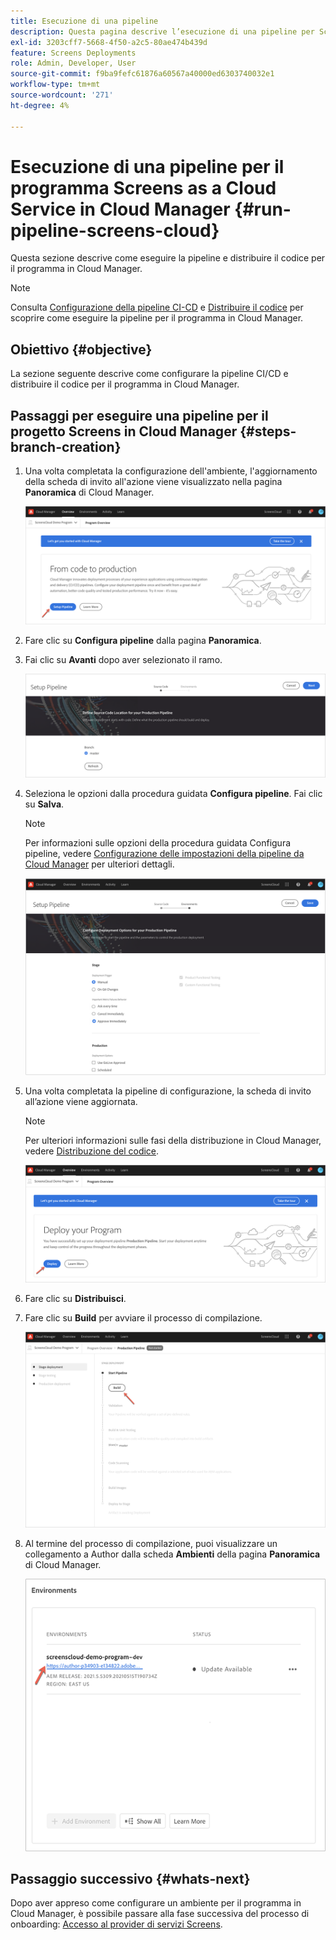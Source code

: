```yaml
---
title: Esecuzione di una pipeline
description: Questa pagina descrive l’esecuzione di una pipeline per Screens come progetto di Cloud Service in Cloud Manager.
exl-id: 3203cff7-5668-4f50-a2c5-80ae474b439d
feature: Screens Deployments
role: Admin, Developer, User
source-git-commit: f9ba9fefc61876a60567a40000ed6303740032e1
workflow-type: tm+mt
source-wordcount: '271'
ht-degree: 4%

---
```


# Esecuzione di una pipeline per il programma Screens as a Cloud Service in Cloud Manager {#run-pipeline-screens-cloud}

Questa sezione descrive come eseguire la pipeline e distribuire il codice per il programma in Cloud Manager.

>[!NOTE]
>Consulta [Configurazione della pipeline CI-CD](https://experienceleague.adobe.com/docs/experience-manager-cloud-service/content/implementing/using-cloud-manager/cicd-pipelines/configuring-production-pipelines.html) e [Distribuire il codice](https://experienceleague.adobe.com/docs/experience-manager-cloud-service/content/implementing/using-cloud-manager/deploy-code.html) per scoprire come eseguire la pipeline per il programma in Cloud Manager.

## Obiettivo {#objective}

La sezione seguente descrive come configurare la pipeline CI/CD e distribuire il codice per il programma in Cloud Manager.

## Passaggi per eseguire una pipeline per il progetto Screens in Cloud Manager {#steps-branch-creation}

1. Una volta completata la configurazione dell&#39;ambiente, l&#39;aggiornamento della scheda di invito all&#39;azione viene visualizzato nella pagina **Panoramica** di Cloud Manager.

   ![immagine](/help/screens-cloud/assets/onboarding/add-environ3.png)

1. Fare clic su **Configura pipeline** dalla pagina **Panoramica**.

1. Fai clic su **Avanti** dopo aver selezionato il ramo.

   ![immagine](/help/screens-cloud/assets/onboarding/run-pipeline1.png)

1. Seleziona le opzioni dalla procedura guidata **Configura pipeline**. Fai clic su **Salva**.

   >[!NOTE]
   >Per informazioni sulle opzioni della procedura guidata Configura pipeline, vedere [Configurazione delle impostazioni della pipeline da Cloud Manager](https://experienceleague.adobe.com/docs/experience-manager-cloud-service/content/implementing/using-cloud-manager/cicd-pipelines/configuring-production-pipelines.html) per ulteriori dettagli.

   ![immagine](/help/screens-cloud/assets/onboarding/run-pipeline2-a.png)

1. Una volta completata la pipeline di configurazione, la scheda di invito all’azione viene aggiornata.

   >[!NOTE]
   >Per ulteriori informazioni sulle fasi della distribuzione in Cloud Manager, vedere [Distribuzione del codice](https://experienceleague.adobe.com/docs/experience-manager-cloud-service/content/implementing/using-cloud-manager/deploy-code.html).

   ![immagine](/help/screens-cloud/assets/onboarding/run-pipeline3.png)

1. Fare clic su **Distribuisci**.

1. Fare clic su **Build** per avviare il processo di compilazione.

   ![immagine](/help/screens-cloud/assets/onboarding/run-pipeline4.png)

1. Al termine del processo di compilazione, puoi visualizzare un collegamento a Author dalla scheda **Ambienti** della pagina **Panoramica** di Cloud Manager.

   ![immagine](/help/screens-cloud/assets/onboarding/run-pipeline5.png)

## Passaggio successivo {#whats-next}

Dopo aver appreso come configurare un ambiente per il programma in Cloud Manager, è possibile passare alla fase successiva del processo di onboarding: [Accesso al provider di servizi Screens](/help/screens-cloud/configuring/navigating-to-screens-services-provider.md).
